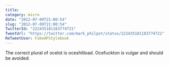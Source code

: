 ```yaml
---
title: 
category: micro
date: "2012-07-09T21:00:54"
slug: "2012-07-09T21:00:54"
TwitterId: "222435181183774721"
TweetUrl: "https://twitter.com/mark_philpot/status/222435181183774721"
ReTweetUser: FakeAPStylebook
---
```


<i class="fa fa-retweet" aria-hidden="true"></i> The correct plural of ocelot is
oceshitload. Ocefuckton is vulgar and should be avoided.
